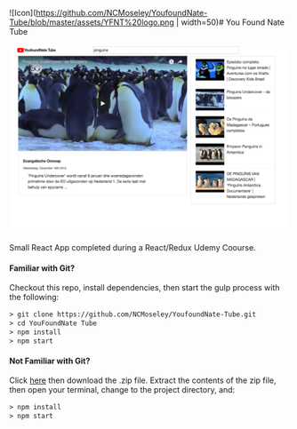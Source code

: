 ![Icon](https://github.com/NCMoseley/YoufoundNate-Tube/blob/master/assets/YFNT%20logo.png | width=50)# You Found Nate Tube

![Screen Shot](https://github.com/NCMoseley/YoufoundNate-Tube/blob/master/assets/Screen%20Shot.png)

Small React App completed during a React/Redux Udemy Coourse.

#### Familiar with Git?

Checkout this repo, install dependencies, then start the gulp process with the following:

```
> git clone https://github.com/NCMoseley/YoufoundNate-Tube.git
> cd YouFoundNate Tube
> npm install
> npm start
```

#### Not Familiar with Git?

Click [here](https://github.com/NCMoseley/YoufoundNate-Tube) then download the .zip file. Extract the contents of the zip file, then open your terminal, change to the project directory, and:

```
> npm install
> npm start
```

